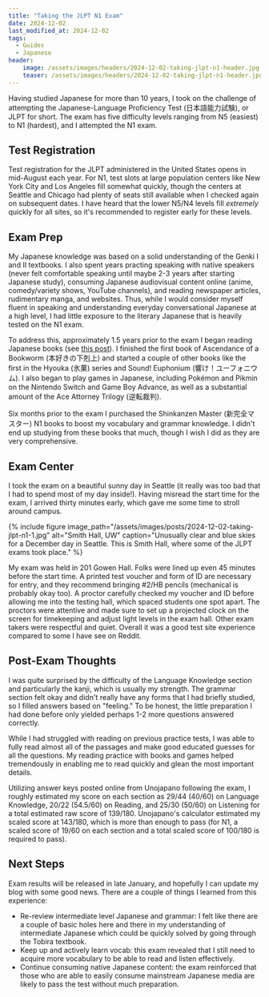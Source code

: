 ```yaml
---
title: "Taking the JLPT N1 Exam"
date: 2024-12-02
last_modified_at: 2024-12-02
tags:
  - Guides
  - Japanese
header:
    image: /assets/images/headers/2024-12-02-taking-jlpt-n1-header.jpg
    teaser: /assets/images/headers/2024-12-02-taking-jlpt-n1-header.jpg
---
```


Having studied Japanese for more than 10 years, I took on the challenge of attempting the Japanese-Language Proficiency Test (日本語能力試験), or JLPT for short. The exam has five difficulty levels ranging from N5 (easiest) to N1 (hardest), and I attempted the N1 exam.

## Test Registration

Test registration for the JLPT administered in the United States opens in mid-August each year. For N1, test slots at large population centers like New York City and Los Angeles fill somewhat quickly, though the centers at Seattle and Chicago had plenty of seats still available when I checked again on subsequent dates. I have heard that the lower N5/N4 levels fill _extremely_ quickly for all sites, so it's recommended to register early for these levels.

## Exam Prep

My Japanese knowledge was based on a solid understanding of the Genki I and II textbooks. I also spent years practing speaking with native speakers (never felt comfortable speaking until maybe 2-3 years after starting Japanese study), consuming Japanese audiovisual content online (anime, comedy/variety shows, YouTube channels), and reading newspaper articles, rudimentary manga, and websites. Thus, while I would consider myself fluent in speaking and understanding everyday conversational Japanese at a high level, I had little exposure to the literary Japanese that is heavily tested on the N1 exam. 

To address this, approximately 1.5 years prior to the exam I began reading Japanese books (see [this post](https://www.codyhou.com/reading-japanese-ebooks-kindle/)). I finished the first book of Ascendance of a Bookworm (本好きの下剋上) and started a couple of other books like the first in the Hyouka (氷菓) series and Sound! Euphonium (響け！ユーフォニウム). I also began to play games in Japanese, including Pokémon and Pikmin on the Nintendo Switch and Game Boy Advance, as well as a substantial amount of the Ace Attorney Trilogy (逆転裁判).

Six months prior to the exam I purchased the Shinkanzen Master (新完全マスター) N1 books to boost my vocabulary and grammar knowledge. I didn't end up studying from these books that much, though I wish I did as they are very comprehensive.

## Exam Center

I took the exam on a beautiful sunny day in Seattle (it really was too bad that I had to spend most of my day inside!). Having misread the start time for the exam, I arrived thirty minutes early, which gave me some time to stroll around campus.

{% include figure image_path="/assets/images/posts/2024-12-02-taking-jlpt-n1-1.jpg" alt="Smith Hall, UW" caption="Unusually clear and blue skies for a December day in Seattle. This is Smith Hall, where some of the JLPT exams took place." %}

My exam was held in 201 Gowen Hall. Folks were lined up even 45 minutes before the start time. A printed test voucher and form of ID are necessary for entry, and they recommend bringing #2/HB pencils (mechanical is probably okay too). A proctor carefully checked my voucher and ID before allowing me into the testing hall, which spaced students one spot apart. The proctors were attentive and made sure to set up a projected clock on the screen for timekeeping and adjust light levels in the exam hall. Other exam takers were respectful and quiet. Overall it was a good test site experience compared to some I have see on Reddit.

## Post-Exam Thoughts

I was quite surprised by the difficulty of the Language Knowledge section and particularly the kanji, which is usually my strength. The grammar section felt okay and didn't really have any forms that I had briefly studied, so I filled answers based on "feeling." To be honest, the little preparation I had done before only yielded perhaps 1-2 more questions answered correctly.

While I had struggled with reading on previous practice tests, I was able to fully read almost all of the passages and make good educated guesses for all the questions. My reading practice with books and games helped tremendously in enabling me to read quickly and glean the most important details.

Utilizing answer keys posted online from Unojapano following the exam, I roughly estimated my score on each section as 29/44 (40/60) on Language Knowledge, 20/22 (54.5/60) on Reading, and 25/30 (50/60) on Listening for a total estimated raw score of 139/180. Unojapano's calculator estimated my scaled score at 143/180, which is more than enough to pass (for N1, a scaled score of 19/60 on each section and a total scaled score of 100/180 is required to pass). 

## Next Steps

Exam results will be released in late January, and hopefully I can update my blog with some good news. There are a couple of things I learned from this experience:

* Re-review intermediate level Japanese and grammar: I felt like there are a couple of basic holes here and there in my understanding of intermediate Japanese which could be quickly solved by going through the Tobira textbook.
* Keep up and actively learn vocab: this exam revealed that I still need to acquire more vocabulary to be able to read and listen effectively.
* Continue consuming native Japanese content: the exam reinforced that those who are able to easily consume mainstream Japanese media are likely to pass the test without much preparation.
